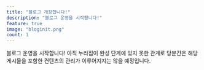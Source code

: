 ```yaml
---
title: "블로그 개장합니다!"
description: "블로그 운영을 시작합니다!"
feature: true
image: "bloginit.png"
count: 1
---
```


블로그 운영을 시작합니다! 아직 누리집이 완성 단계에 있지 못한 관계로 당분간은
해당 게시물을 포함한 컨텐츠의 관리가 이루어지지는 않을 예정입니다.

